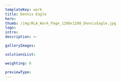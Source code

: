 ```yaml
---
templateKey: work
title: Dennis Eagle
hero: 
thumb: /img/RLA_Work_Page_1200x1200_DennisEagle.jpg
logo: 
intro: 
description: >-

galleryImages:

solutionsList:

weighting: 0

previewType:
---
```

